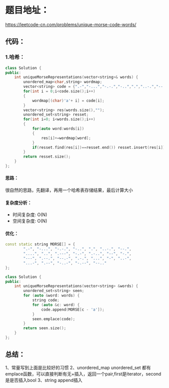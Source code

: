 # 题目地址：
https://leetcode-cn.com/problems/unique-morse-code-words/
## 代码：
### 1.哈希：
```C++
class Solution {
public:
    int uniqueMorseRepresentations(vector<string>& words) {
        unordered_map<char,string> wordmap;
        vector<string> code = {".-","-...","-.-.","-..",".","..-.","--.","....","..",".---","-.-",".-..","--","-.","---",".--.","--.-",".-.","...","-","..-","...-",".--","-..-","-.--","--.."};
        for(int i = 0;i<code.size();i++)
        {
            wordmap[(char)'a'+ i] = code[i];
        }
        vector<string> res(words.size(),"");
        unordered_set<string> resset;
        for(int i=0; i<words.size();i++)
        {
            for(auto word:words[i])
            {
                res[i]+=wordmap[word];
            }
            if(resset.find(res[i])==resset.end()) resset.insert(res[i]);
        }
        return resset.size();
    }
};
```
#### 思路：
很自然的思路，先翻译，再用一个哈希表存储结果，最后计算大小
#### 复杂度分析：
- 时间复杂度: O(N)
- 空间复杂度: O(N)
#### 优化：
```C++
const static string MORSE[] = {
        ".-", "-...", "-.-.", "-..", ".", "..-.", "--.",
        "....", "..", ".---", "-.-", ".-..", "--", "-.",
        "---", ".--.", "--.-", ".-.", "...", "-", "..-",
        "...-", ".--", "-..-", "-.--", "--.."
};

class Solution {
public:
    int uniqueMorseRepresentations(vector<string> &words) {
        unordered_set<string> seen;
        for (auto &word: words) {
            string code;
            for (auto &c: word) {
                code.append(MORSE[c - 'a']);
            }
            seen.emplace(code);
        }
        return seen.size();
    }
};
```

## 总结：
1、常量写到上面是比较好的习惯
2、unordered_map unordered_set 都有emplace函数，可以直接判断有无+插入，返回一个pair,first是iterator，second是是否插入bool
3、string append插入


